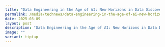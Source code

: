 ```yaml
---
title: "Data Engineering in the Age of AI: New Horizons in Data Discovery"
permalink: /media/technews/data-engineering-in-the-age-of-ai-new-horizons/
date: 2025-03-09
layout: post
description: "Data Engineering in the Age of AI: New Horizons in Data Discovery"
image: ""
variant: tiptap
---
```

